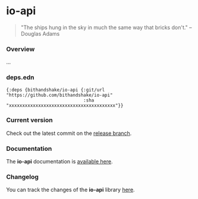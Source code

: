 
# io-api

> "The ships hung in the sky in much the same way that bricks don't." – Douglas Adams

### Overview

...

### deps.edn

```
{:deps {bithandshake/io-api {:git/url "https://github.com/bithandshake/io-api"
                             :sha     "xxxxxxxxxxxxxxxxxxxxxxxxxxxxxxxxxxxxxxxx"}}
```

### Current version

Check out the latest commit on the [release branch](https://github.com/bithandshake/io-api/tree/release).

### Documentation

The <strong>io-api</strong> documentation is [available here](documentation/COVER.md).

### Changelog

You can track the changes of the <strong>io-api</strong> library [here](CHANGES.md).
